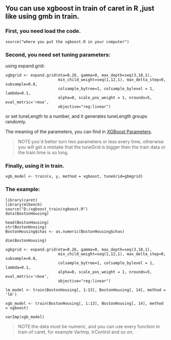 ## You can use xgboost in train of caret in R ,just like using gmb in train.

### First, you need load the code.

```    
source("where you put the xgboost.R in your computer")
```   

### Second, you need set tuning parameters:

using expand.grid:

```   
xgbgrid <- expand.grid(eta=0.26, gamma=0, max_depth=seq(3,10,1),
                       min_child_weight=seq(1,12,1), max_delta_step=0, subsample=0.8,
                       colsample_bytree=1, colsample_bylevel = 1, lambda=0.1,
                       alpha=0, scale_pos_weight = 1, nrounds=5, eval_metric='rmse',
                       objective="reg:linear")
```   

or set tuneLength to a number, and it generates tuneLength groups randomly.

The meaning of the parameters, you can find in [XGBoost Parameters](http://xgboost.readthedocs.io/en/latest/parameter.html#parameters-in-r-package).

>NOTE:you'd better turn two parameters or less every time, otherwise you will get a mistake that the tuneGrid is bigger then the train data or the train time is so long.

### Finally, using it in train.

```   
xgb_model <- train(x, y, method = xgboost, tuneGrid=gbmgrid)
```   

### The example:

```   
library(caret)
library(mlbench)
source("D:/xgboost_train/xgboost.R")
data(BostonHousing)

head(BostonHousing)
str(BostonHousing)
BostonHousing$chas <- as.numeric(BostonHousing$chas)

dim(BostonHousing)

xgbgrid <- expand.grid(eta=0.26, gamma=0, max_depth=seq(3,10,1),
                       min_child_weight=seq(1,12,1), max_delta_step=0, subsample=0.8,
                       colsample_bytree=1, colsample_bylevel = 1, lambda=0.1,
                       alpha=0, scale_pos_weight = 1, nrounds=5, eval_metric='rmse',
                       objective="reg:linear")

lm_model <- train(BostonHousing[, 1:13], BostonHousing[, 14], method = 'lm')

xgb_model <- train(BostonHousing[, 1:13], BostonHousing[, 14], method = xgboost)

varImp(xgb_model)
``` 

>NOTE:the data must be numeric, and you can use every function in train of caret, for example VarImp, trControl and so on.